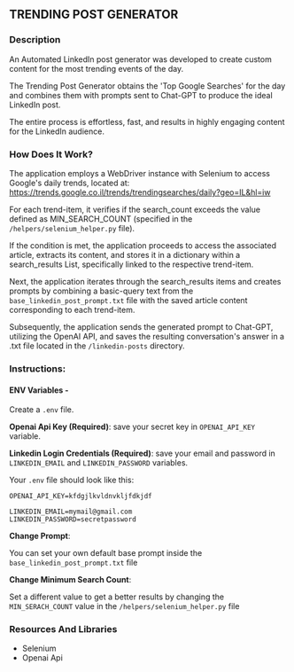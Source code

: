## TRENDING POST GENERATOR


### Description

An Automated LinkedIn post generator was developed to create 
custom content for the most trending events of the day.

The Trending Post Generator obtains the 'Top Google Searches' 
for the day and combines them with prompts sent to 
Chat-GPT to produce the ideal LinkedIn post.

The entire process is effortless, fast, 
and results in highly engaging content for the LinkedIn audience.


### How Does It Work?

The application employs a WebDriver instance with Selenium to 
access Google's daily trends, 
located at: https://trends.google.co.il/trends/trendingsearches/daily?geo=IL&hl=iw

For each trend-item, 
it verifies if the search_count exceeds the value defined as 
MIN_SEARCH_COUNT (specified in the `/helpers/selenium_helper.py` file).

If the condition is met, 
the application proceeds to access the associated article, 
extracts its content, 
and stores it in a dictionary within a search_results List, 
specifically linked to the respective trend-item.

Next, 
the application iterates through the search_results items 
and creates prompts by combining a basic-query text from the 
`base_linkedin_post_prompt.txt` file with the 
saved article content corresponding to each trend-item.

Subsequently, 
the application sends the generated prompt to Chat-GPT, 
utilizing the OpenAI API, 
and saves the resulting conversation's answer in a .txt file 
located in the `/linkedin-posts` directory.


### Instructions:

#### ENV Variables -
Create a `.env` file.

**Openai Api Key (Required)**: 
save your secret key in
`OPENAI_API_KEY` variable.

**Linkedin Login Credentials (Required)**:
save your email and password in
`LINKEDIN_EMAIL` and `LINKEDIN_PASSWORD` variables.

Your `.env` file should look like this:
```commandline
OPENAI_API_KEY=kfdgjlkvldnvkljfdkjdf

LINKEDIN_EMAIL=mymail@gmail.com
LINKEDIN_PASSWORD=secretpassword
```

**Change Prompt**: 

You can set your own default base prompt 
inside the `base_linkedin_post_prompt.txt` file 


**Change Minimum Search Count**: 

Set a different value to get a better results 
by changing the `MIN_SERACH_COUNT` value
in the `/helpers/selenium_helper.py` file


  
### Resources And Libraries
* Selenium
* Openai Api

